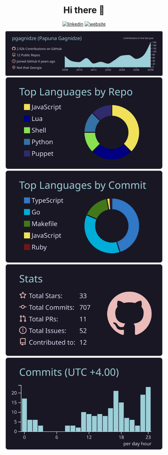 <div align="center">

# Hi there 👋

[linkedin]: https://img.shields.io/static/v1?label=&message=LinkedIn&&color=3B3B7A&logo=linkedin
[website]: https://img.shields.io/static/v1?label=&message=Website&&color=3B3B7A&logo=website

[![linkedin]](https://linkedin.com/in/papuna-gagnidze/)
[![website]](https://loopback.one/)

<img src="https://raw.githubusercontent.com/pgagnidze/pgagnidze/main/profile-summary-card-output/rose_pine/0-profile-details.svg">
<img src="https://raw.githubusercontent.com/pgagnidze/pgagnidze/main/profile-summary-card-output/rose_pine/1-repos-per-language.svg">
<img src="https://raw.githubusercontent.com/pgagnidze/pgagnidze/main/profile-summary-card-output/rose_pine/2-most-commit-language.svg">
<img src="https://raw.githubusercontent.com/pgagnidze/pgagnidze/main/profile-summary-card-output/rose_pine/3-stats.svg">
<img src="https://raw.githubusercontent.com/pgagnidze/pgagnidze/main/profile-summary-card-output/rose_pine/4-productive-time.svg">

</div>
